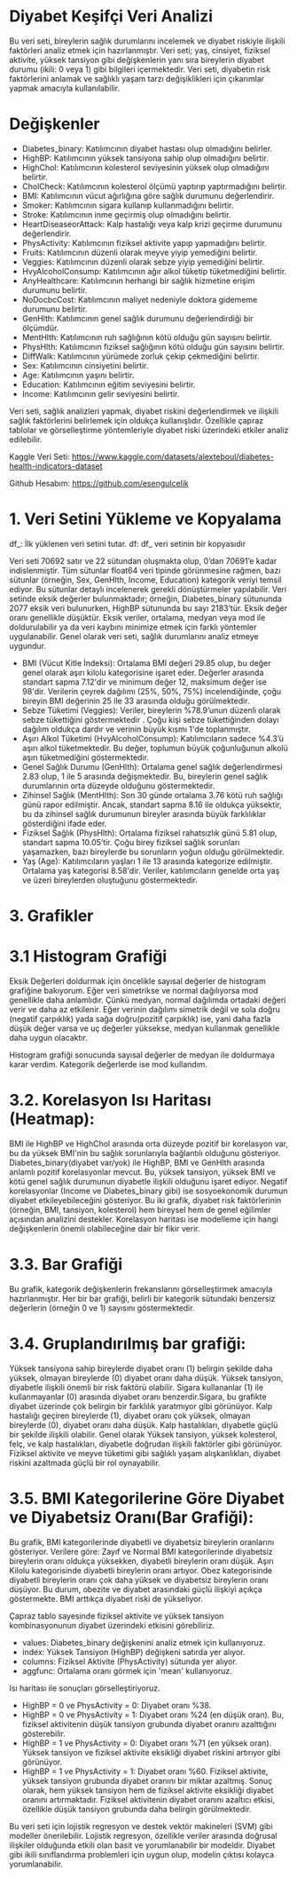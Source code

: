 # Diyabet Keşifçi Veri Analizi

Bu veri seti, bireylerin sağlık durumlarını incelemek ve diyabet riskiyle ilişkili faktörleri analiz etmek için hazırlanmıştır. Veri seti; yaş, cinsiyet, fiziksel aktivite, yüksek tansiyon gibi değişkenlerin yanı sıra bireylerin diyabet durumu (ikili: 0 veya 1) gibi bilgileri içermektedir. Veri seti, diyabetin risk faktörlerini anlamak ve sağlıklı yaşam tarzı değişiklikleri için çıkarımlar yapmak amacıyla kullanılabilir.
# Değişkenler
* Diabetes_binary: Katılımcının diyabet hastası olup olmadığını belirler.
* HighBP: Katılımcının yüksek tansiyona sahip olup olmadığını belirtir.
* HighChol: Katılımcının kolesterol seviyesinin yüksek olup olmadığını belirtir.
* CholCheck: Katılımcının kolesterol ölçümü yaptırıp yaptırmadığını belirtir.
* BMI: Katılımcının vücut ağırlığına göre sağlık durumunu değerlendirir.
* Smoker: Katılımcının sigara kullanıp kullanmadığını belirtir.
* Stroke: Katılımcının inme geçirmiş olup olmadığını belirtir.
* HeartDiseaseorAttack: Kalp hastalığı veya kalp krizi geçirme durumunu değerlendirir.
* PhysActivity: Katılımcının fiziksel aktivite yapıp yapmadığını belirtir.
* Fruits: Katılımcının düzenli olarak meyve yiyip yemediğini belirtir.
* Veggies: Katılımcının düzenli olarak sebze yiyip yemediğini belirtir.
* HvyAlcoholConsump: Katılımcının ağır alkol tüketip tüketmediğini belirtir.
* AnyHealthcare: Katılımcının herhangi bir sağlık hizmetine erişim durumunu belirtir.
* NoDocbcCost: Katılımcının maliyet nedeniyle doktora gidememe durumunu belirtir.
* GenHlth: Katılımcının genel sağlık durumunu değerlendirdiği bir ölçümdür.
* MentHlth: Katılımcının ruh sağlığının kötü olduğu gün sayısını belirtir.
* PhysHlth: Katılımcının fiziksel sağlığının kötü olduğu gün sayısını belirtir.
* DiffWalk: Katılımcının yürümede zorluk çekip çekmediğini belirtir.
* Sex: Katılımcının cinsiyetini belirtir.
* Age: Katılımcının yaşını belirtir.
* Education: Katılımcının eğitim seviyesini belirtir.
* Income: Katılımcının gelir seviyesini belirtir.

Veri seti, sağlık analizleri yapmak, diyabet riskini değerlendirmek ve ilişkili sağlık faktörlerini belirlemek için oldukça kullanışlıdır. Özellikle çapraz tablolar ve görselleştirme yöntemleriyle diyabet riski üzerindeki etkiler analiz edilebilir.

Kaggle Veri Seti: https://www.kaggle.com/datasets/alexteboul/diabetes-health-indicators-dataset

Github Hesabım: https://github.com/esengulcelik



# 1. Veri Setini Yükleme ve Kopyalama
df_: İlk yüklenen veri setini tutar. df: df_ veri setinin bir kopyasıdır 

Veri seti 70692 satır ve 22 sütundan oluşmakta olup, 0’dan 70691’e kadar indislenmiştir. Tüm sütunlar float64 veri tipinde görünmesine rağmen, bazı sütunlar (örneğin, Sex, GenHlth, Income, Education) kategorik veriyi temsil ediyor. Bu sütunlar detaylı incelenerek gerekli dönüştürmeler yapılabilir. Veri setinde eksik değerler bulunmaktadır; örneğin, Diabetes_binary sütununda 2077 eksik veri bulunurken, HighBP sütununda bu sayı 2183’tür. Eksik değer oranı genellikle düşüktür. Eksik veriler, ortalama, medyan veya mod ile doldurulabilir ya da veri kaybını minimize etmek için farklı yöntemler uygulanabilir. Genel olarak veri seti, sağlık durumlarını analiz etmeye uygundur.


* BMI (Vücut Kitle İndeksi): Ortalama BMI değeri 29.85 olup, bu değer genel olarak aşırı kilolu kategorisine işaret eder. Değerler arasında standart sapma 7.12'dir ve minimum değer 12, maksimum değer ise 98'dir. Verilerin çeyrek dağılımı (25%, 50%, 75%) incelendiğinde, çoğu bireyin BMI değerinin 25 ile 33 arasında olduğu görülmektedir.
* Sebze Tüketimi (Veggies): Veriler, bireylerin %78.9’unun düzenli olarak sebze tükettiğini göstermektedir . Çoğu kişi sebze tükettiğinden dolayı dağılım oldukça dardır ve verinin büyük kısmı 1'de toplanmıştır.
* Aşırı Alkol Tüketimi (HvyAlcoholConsump): Katılımcıların sadece %4.3’ü aşırı alkol tüketmektedir. Bu değer, toplumun büyük çoğunluğunun alkolü aşırı tüketmediğini göstermektedir.
* Genel Sağlık Durumu (GenHlth): Ortalama genel sağlık değerlendirmesi 2.83 olup, 1 ile 5 arasında değişmektedir. Bu, bireylerin genel sağlık durumlarının orta düzeyde olduğunu göstermektedir.
* Zihinsel Sağlık (MentHlth): Son 30 günde ortalama 3.76 kötü ruh sağlığı günü rapor edilmiştir. Ancak, standart sapma 8.16 ile oldukça yüksektir, bu da zihinsel sağlık durumunun bireyler arasında büyük farklılıklar gösterdiğini ifade eder.
* Fiziksel Sağlık (PhysHlth): Ortalama fiziksel rahatsızlık günü 5.81 olup, standart sapma 10.05’tir. Çoğu birey fiziksel sağlık sorunları yaşamazken, bazı bireylerde bu sorunların yoğun olduğu görülmektedir.
* Yaş (Age): Katılımcıların yaşları 1 ile 13 arasında kategorize edilmiştir. Ortalama yaş kategorisi 8.58'dir. Veriler, katılımcıların genelde orta yaş ve üzeri bireylerden oluştuğunu göstermektedir.

# 3. Grafikler
# 3.1 Histogram Grafiği
Eksik Değerleri doldurmak için öncelikle sayısal değerler de histogram grafiğine bakıyorum. Eğer veri simetrikse ve normal dağılıyorsa mod genellikle daha anlamlıdır. Çünkü medyan, normal dağılımda ortadaki değeri verir ve daha az etkilenir. Eğer verinin dağılımı simetrik değil ve sola doğru (negatif çarpıklık) yada sağa doğru(pozitif çarpıklık) ise, yani daha fazla düşük değer varsa ve uç değerler yüksekse, medyan kullanmak genellikle daha uygun olacaktır. 

Histogram grafiği sonucunda sayısal değerler de medyan ile doldurmaya karar verdim. Kategorik değerlerde ise mod kullandım.

# 3.2. Korelasyon Isı Haritası (Heatmap):
BMI ile HighBP ve HighChol arasında orta düzeyde pozitif bir korelasyon var, bu da yüksek BMI'nin bu sağlık sorunlarıyla bağlantılı olduğunu gösteriyor.
Diabetes_binary(diyabet var/yok) ile HighBP, BMI ve GenHlth arasında anlamlı pozitif korelasyonlar mevcut. Bu, yüksek tansiyon, yüksek BMI ve kötü genel sağlık durumunun diyabetle ilişkili olduğunu işaret ediyor.
Negatif korelasyonlar (Income ve Diabetes_binary gibi) ise sosyoekonomik durumun diyabet etkileyebileceğini gösteriyor.
Bu iki grafik, diyabet risk faktörlerinin (örneğin, BMI, tansiyon, kolesterol) hem bireysel hem de genel eğilimler açısından analizini destekler. Korelasyon haritası ise modelleme için hangi değişkenlerin önemli olabileceğine dair bir fikir verir.

# 3.3. Bar Grafiği
Bu grafik, kategorik değişkenlerin frekanslarını görselleştirmek amacıyla hazırlanmıştır. Her bir bar grafiği, belirli bir kategorik sütundaki benzersiz değerlerin (örneğin 0 ve 1) sayısını göstermektedir.

# 3.4. Gruplandırılmış bar grafiği:
Yüksek tansiyona sahip bireylerde diyabet oranı (1) belirgin şekilde daha yüksek, olmayan bireylerde (0) diyabet oranı daha düşük. Yüksek tansiyon, diyabetle ilişkili önemli bir risk faktörü olabilir.
Sigara kullananlar (1) ile kullanmayanlar (0) arasında diyabet oranı benzerdir.Sigara, bu grafikte diyabet üzerinde çok belirgin bir farklılık yaratmıyor gibi görünüyor.
Kalp hastalığı geçiren bireylerde (1), diyabet oranı çok yüksek, olmayan bireylerde (0), diyabet oranı daha düşük. Kalp hastalıkları, diyabetle güçlü bir şekilde ilişkili olabilir.
Genel olarak Yüksek tansiyon, yüksek kolesterol, felç, ve kalp hastalıkları, diyabetle doğrudan ilişkili faktörler gibi görünüyor.
Fiziksel aktivite ve meyve tüketimi gibi sağlıklı yaşam alışkanlıkları, diyabet riskini azaltmada güçlü bir rol oynayabilir.


# 3.5. BMI Kategorilerine Göre Diyabet ve Diyabetsiz Oranı(Bar Grafiği):
Bu grafik, BMI kategorilerinde diyabetli ve diyabetsiz bireylerin oranlarını gösteriyor. Verilere göre:
Zayıf ve Normal BMI kategorilerinde diyabetsiz bireylerin oranı oldukça yüksekken, diyabetli bireylerin oranı düşük.
Aşırı Kilolu kategorisinde diyabetli bireylerin oranı artıyor.
Obez kategorisinde diyabetli bireylerin oranı çok daha yüksek ve diyabetsiz bireylerin oranı düşüyor.
Bu durum, obezite ve diyabet arasındaki güçlü ilişkiyi açıkça göstermekte. BMI arttıkça diyabet riski de yükseliyor.


Çapraz tablo sayesinde fiziksel aktivite ve yüksek tansiyon kombinasyonunun diyabet üzerindeki etkisini görebiliriz.
* values: Diabetes_binary değişkenini analiz etmek için kullanıyoruz.
* index: Yüksek Tansiyon (HighBP) değişkeni satırda yer alıyor.
* columns: Fiziksel Aktivite (PhysActivity) sütunda yer alıyor.
* aggfunc: Ortalama oranı görmek için 'mean' kullanıyoruz.

Isı haritası ile sonuçları görselleştiriyoruz. 

* HighBP = 0 ve PhysActivity = 0: Diyabet oranı %38.
* HighBP = 0 ve PhysActivity = 1: Diyabet oranı %24 (en düşük oran). Bu, fiziksel aktivitenin düşük tansiyon grubunda diyabet oranını azalttığını gösterebilir.
* HighBP = 1 ve PhysActivity = 0: Diyabet oranı %71 (en yüksek oran). Yüksek tansiyon ve fiziksel aktivite eksikliği diyabet riskini artırıyor gibi görünüyor.
* HighBP = 1 ve PhysActivity = 1: Diyabet oranı %60. Fiziksel aktivite, yüksek tansiyon grubunda diyabet oranını bir miktar azaltmış.
Sonuç olarak, hem yüksek tansiyon hem de fiziksel aktivite eksikliği diyabet oranını artırmaktadır. Fiziksel aktivitenin diyabet oranını azaltıcı etkisi, özellikle düşük tansiyon grubunda daha belirgin görülmektedir.


Bu veri seti için lojistik regresyon ve destek vektör makineleri (SVM) gibi modeller önerilebilir. Lojistik regresyon, özellikle veriler arasında doğrusal ilişkiler olduğunda etkili olan basit ve yorumlanabilir bir modeldir. Diyabet gibi ikili sınıflandırma problemleri için uygun olup, modelin çıktısı kolayca yorumlanabilir. 
